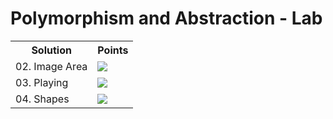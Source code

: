 <h1>Polymorphism and Abstraction - Lab</h1>
<table>
  <tr>
    <th>Solution</th>
    <th>Points</th>
  </tr>
  <tr>
    <td>02. Image Area</td>
    <td><img src="https://geps.dev/progress/100"></td>
  </tr>
  <tr>
    <td>03. Playing</td>
    <td><img src="https://geps.dev/progress/100"></td>
  </tr>
  <tr>
    <td>04. Shapes</td>
    <td><img src="https://geps.dev/progress/100"></td>
  </tr>
</table>

